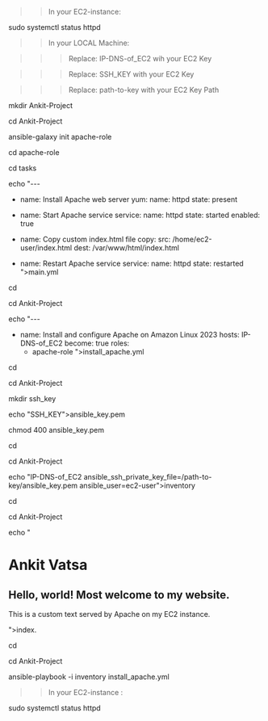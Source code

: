 >> In your EC2-instance:

sudo systemctl status httpd

>> In your LOCAL Machine:

>>> Replace: IP-DNS-of_EC2 wih your EC2 Key

>>> Replace: SSH_KEY with your EC2 Key

>>> Replace: path-to-key with your EC2 Key Path

mkdir Ankit-Project

cd Ankit-Project

ansible-galaxy init apache-role

cd apache-role

cd tasks

echo "---
- name: Install Apache web server
  yum:
    name: httpd
    state: present

- name: Start Apache service
  service:
    name: httpd
    state: started
    enabled: true
- name: Copy custom index.html file
  copy:
    src: /home/ec2-user/index.html
    dest: /var/www/html/index.html
- name: Restart Apache service
  service:
    name: httpd
    state: restarted
">main.yml

cd 

cd Ankit-Project

echo "---
- name: Install and configure Apache on Amazon Linux 2023
  hosts: IP-DNS-of_EC2
  become: true
  roles:
    - apache-role
">install_apache.yml

cd 

cd Ankit-Project

mkdir ssh_key

echo "SSH_KEY">ansible_key.pem

chmod 400 ansible_key.pem

cd

cd Ankit-Project

echo "IP-DNS-of_EC2 ansible_ssh_private_key_file=/path-to-key/ansible_key.pem ansible_user=ec2-user">inventory

cd

cd Ankit-Project

echo "<html>
<head>
    <title>Ankit Vatsa</title>
</head>
<body>
    <h1>Ankit Vatsa</h1>
    <h2>Hello, world! Most welcome to my  website.</h2>
    <p>This is a custom text served by Apache on my EC2 instance.</p>
</body>
</html>
">index.

cd

cd Ankit-Project

ansible-playbook -i inventory install_apache.yml

>> In your EC2-instance :

sudo systemctl status httpd
